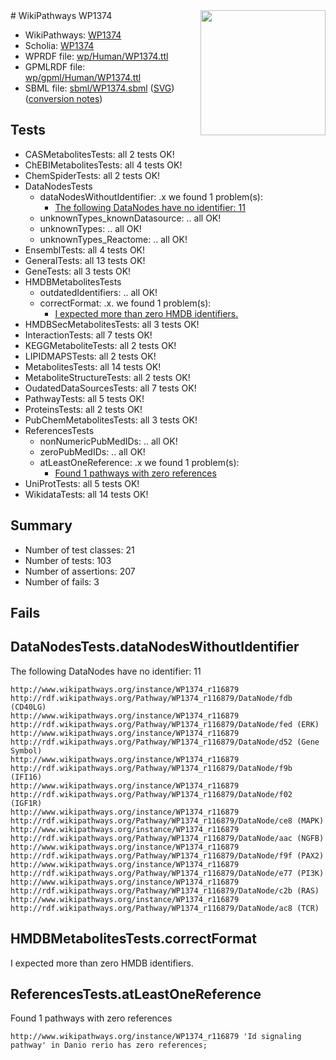 <img style="float: right; width: 200px" src="../logo.png" />
# WikiPathways WP1374

* WikiPathways: [WP1374](https://identifiers.org/wikipathways:WP1374)
* Scholia: [WP1374](https://scholia.toolforge.org/wikipathways/WP1374)
* WPRDF file: [wp/Human/WP1374.ttl](../wp/Human/WP1374.ttl)
* GPMLRDF file: [wp/gpml/Human/WP1374.ttl](../wp/gpml/Human/WP1374.ttl)
* SBML file: [sbml/WP1374.sbml](../sbml/WP1374.sbml) ([SVG](../sbml/WP1374.svg)) ([conversion notes](../sbml/WP1374.txt))

## Tests
* CASMetabolitesTests: all 2 tests OK!
* ChEBIMetabolitesTests: all 4 tests OK!
* ChemSpiderTests: all 2 tests OK!
* DataNodesTests
    * dataNodesWithoutIdentifier: .x we found 1 problem(s):
        * [The following DataNodes have no identifier: 11](#8792c491)
    * unknownTypes_knownDatasource: .. all OK!
    * unknownTypes: .. all OK!
    * unknownTypes_Reactome: .. all OK!
* EnsemblTests: all 4 tests OK!
* GeneralTests: all 13 tests OK!
* GeneTests: all 3 tests OK!
* HMDBMetabolitesTests
    * outdatedIdentifiers: .. all OK!
    * correctFormat: .x. we found 1 problem(s):
        * [I expected more than zero HMDB identifiers.](#ad154c1e)
* HMDBSecMetabolitesTests: all 3 tests OK!
* InteractionTests: all 7 tests OK!
* KEGGMetaboliteTests: all 2 tests OK!
* LIPIDMAPSTests: all 2 tests OK!
* MetabolitesTests: all 14 tests OK!
* MetaboliteStructureTests: all 2 tests OK!
* OudatedDataSourcesTests: all 7 tests OK!
* PathwayTests: all 5 tests OK!
* ProteinsTests: all 2 tests OK!
* PubChemMetabolitesTests: all 3 tests OK!
* ReferencesTests
    * nonNumericPubMedIDs: .. all OK!
    * zeroPubMedIDs: .. all OK!
    * atLeastOneReference: .x we found 1 problem(s):
        * [Found 1 pathways with zero references](#35eb778e)
* UniProtTests: all 5 tests OK!
* WikidataTests: all 14 tests OK!


## Summary

* Number of test classes: 21
* Number of tests: 103
* Number of assertions: 207
* Number of fails: 3

## Fails

<a name="8792c491" />

## DataNodesTests.dataNodesWithoutIdentifier

The following DataNodes have no identifier: 11
```
http://www.wikipathways.org/instance/WP1374_r116879 http://rdf.wikipathways.org/Pathway/WP1374_r116879/DataNode/fdb (CD40LG)
http://www.wikipathways.org/instance/WP1374_r116879 http://rdf.wikipathways.org/Pathway/WP1374_r116879/DataNode/fed (ERK)
http://www.wikipathways.org/instance/WP1374_r116879 http://rdf.wikipathways.org/Pathway/WP1374_r116879/DataNode/d52 (Gene Symbol)
http://www.wikipathways.org/instance/WP1374_r116879 http://rdf.wikipathways.org/Pathway/WP1374_r116879/DataNode/f9b (IFI16)
http://www.wikipathways.org/instance/WP1374_r116879 http://rdf.wikipathways.org/Pathway/WP1374_r116879/DataNode/f02 (IGF1R)
http://www.wikipathways.org/instance/WP1374_r116879 http://rdf.wikipathways.org/Pathway/WP1374_r116879/DataNode/ce8 (MAPK)
http://www.wikipathways.org/instance/WP1374_r116879 http://rdf.wikipathways.org/Pathway/WP1374_r116879/DataNode/aac (NGFB)
http://www.wikipathways.org/instance/WP1374_r116879 http://rdf.wikipathways.org/Pathway/WP1374_r116879/DataNode/f9f (PAX2)
http://www.wikipathways.org/instance/WP1374_r116879 http://rdf.wikipathways.org/Pathway/WP1374_r116879/DataNode/e77 (PI3K)
http://www.wikipathways.org/instance/WP1374_r116879 http://rdf.wikipathways.org/Pathway/WP1374_r116879/DataNode/c2b (RAS)
http://www.wikipathways.org/instance/WP1374_r116879 http://rdf.wikipathways.org/Pathway/WP1374_r116879/DataNode/ac8 (TCR)
```

<a name="ad154c1e" />

## HMDBMetabolitesTests.correctFormat

I expected more than zero HMDB identifiers.
<a name="35eb778e" />

## ReferencesTests.atLeastOneReference

Found 1 pathways with zero references
```
http://www.wikipathways.org/instance/WP1374_r116879 'Id signaling pathway' in Danio rerio has zero references; 
```

